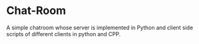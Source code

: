 # Chat-Room
A simple chatroom whose server is implemented in Python and client side scripts of different clients in python and CPP.
